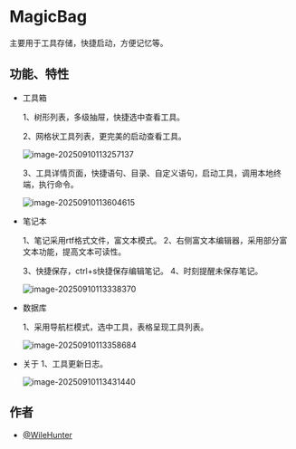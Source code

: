 # MagicBag

主要用于工具存储，快捷启动，方便记忆等。
## 功能、特性

- 工具箱

  1、树形列表，多级抽屉，快捷选中查看工具。

  2、网格状工具列表，更完美的启动查看工具。

  ![image-20250910113257137](C:\Users\MSI-NB\AppData\Roaming\Typora\typora-user-images\image-20250910113257137.png)

  3、工具详情页面，快捷语句、目录、自定义语句，启动工具，调用本地终端，执行命令。

  ![image-20250910113604615](C:\Users\MSI-NB\AppData\Roaming\Typora\typora-user-images\image-20250910113604615.png)

- 笔记本

  1、笔记采用rtf格式文件，富文本模式。
  2、右侧富文本编辑器，采用部分富文本功能，提高文本可读性。

  3、快捷保存，ctrl+s快捷保存编辑笔记。
  4、时刻提醒未保存笔记。

  ![image-20250910113338370](C:\Users\MSI-NB\AppData\Roaming\Typora\typora-user-images\image-20250910113338370.png)

- 数据库

  1、采用导航栏模式，选中工具，表格呈现工具列表。

  ![image-20250910113358684](C:\Users\MSI-NB\AppData\Roaming\Typora\typora-user-images\image-20250910113358684.png)

- 关于
  1、工具更新日志。

  ![image-20250910113431440](C:\Users\MSI-NB\AppData\Roaming\Typora\typora-user-images\image-20250910113431440.png)

## 作者

- [@WileHunter](https://github.com/WileHunter/)

